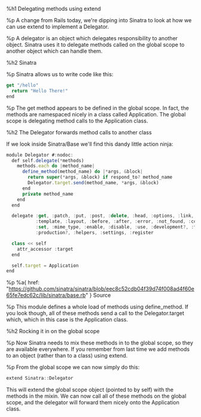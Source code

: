 %h1 Delegating methods using extend

%p A change from Rails today, we're dipping into Sinatra to look at how we can use extend to implement a Delegator.

%p A delegator is an object which delegates responsibility to another object. Sinatra uses it to delegate methods called on the global scope to another object which can handle them.

%h2 Sinatra

%p Sinatra allows us to write code like this:

```js
get "/hello"
  return "Hello There!"
end
```




%p The get method appears to be defined in the global scope. In fact, the methods are namespaced nicely in a class called Application. The global scope is delegating method calls to the Application class.

%h2 The Delegator forwards method calls to another class

If we look inside Sinatra/Base we'll find this dandy little action ninja:

```js
module Delegator #:nodoc:
  def self.delegate(*methods)
    methods.each do |method_name|
      define_method(method_name) do |*args, &block|
        return super(*args, &block) if respond_to? method_name
        Delegator.target.send(method_name, *args, &block)
      end
      private method_name
    end
  end

  delegate :get, :patch, :put, :post, :delete, :head, :options, :link, :unlink,
           :template, :layout, :before, :after, :error, :not_found, :configure,
           :set, :mime_type, :enable, :disable, :use, :development?, :test?,
           :production?, :helpers, :settings, :register

  class << self
    attr_accessor :target
  end

  self.target = Application
end
```




%p
%a{ href: "https://github.com/sinatra/sinatra/blob/eec8c52cdb04f39d74f008ad4f60e65fe7edc62c/lib/sinatra/base.rb" } Source

%p This module defines a whole load of methods using define_method. If you look though, all of these methods send a call to the Delegator.target which, which in this case is the Application class.

%h2 Rocking it in on the global scope

%p Now Sinatra needs to mix these methods in to the global scope, so they are available everywhere. If you remember from last time we add methods to an object (rather than to a class) using extend.

%p From the global scope we can now simply do this:

```js
extend Sinatra::Delegator
```




This will extend the global scope object (pointed to by self) with the methods in the mixin. We can now call all of these methods on the global scope, and the delegator will forward them nicely onto the Application class.
